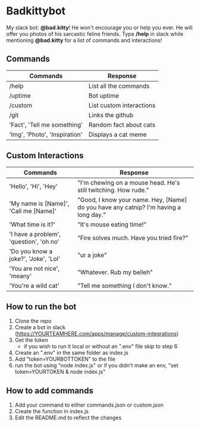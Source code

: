 # Badkittybot
My slack bot: **@bad.kitty**! He won't encourage you or help you ever. He will offer you photos of his sarcastic feline friends.
Type **/help** in slack while mentioning **@bad.kitty** for a list of commands and interactions!

## Commands
Commands | Response
---|---
/help | List all the commands
/uptime | Bot uptime
/custom | List custom interactions
/git | Links the github
'Fact', 'Tell me something' | Random fact about cats
'Img', 'Photo', 'Inspiration' | Displays a cat meme


## Custom Interactions
Commands | Response
---|---
'Hello', 'Hi', 'Hey' | "I'm chewing on a mouse head. He's still twitching. How rude."
'My name is [Name]', 'Call me [Name]' | "Good, I know your name. Hey, [Name] do you have any catnip? I'm having a long day."
'What time is it?' | "It's mouse eating time!"
'I have a problem', 'question', 'oh no' | "Fire solves much. Have you tried fire?"
'Do you know a joke?', 'Joke', 'Lol' | "ur a joke"
'You are not nice', 'meany' | "Whatever. Rub my belleh"
'You're a wild cat' | "Tell me something I don't know."

## How to run the bot
1. Clone the repo
2. Create a bot in slack (https://YOURTEAMHERE.com/apps/manage/custom-integrations)
3. Get the token
    * if you wish to run it local or without an ".env" file skip to step 6
4. Create an ".env" in the same folder as index.js
5. Add "token=YOURBOTTOKEN" to the file
6. run the bot using "node index.js" or if you didn't make an env, "set token=YOURTOKEN & node index.js"

## How to add commands
1. Add your command to either commands.json or custom.json
2. Create the function in index.js
3. Edit the README.md to reflect the changes

